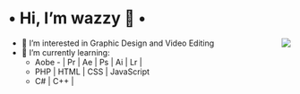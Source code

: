 <h1 align="left">
• Hi, I’m wazzy 💜 •
</h1>

<a href="https://discord.com/users/336217301999419403"> 
  <img src="https://www.kindpng.com/picc/m/585-5855488_discord-purple-discord-png-transparent-png.png" align="right" />
</a>


- 🍇 I’m interested in Graphic Design and Video Editing
- 🔮 I’m currently learning:
  - Aobe - | Pr | Ae | Ps | Ai | Lr | 
  - PHP | HTML | CSS | JavaScript
  - C# | C++ | 


